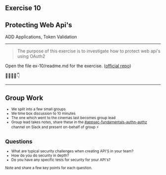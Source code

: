## Exercise 10

## Protecting Web Api's

ADD Applications, Token Validation

---

>The purpose of this exercise is to investigate how to protect web api's using OAuth2

Open the file ex-10/readme.md for the exercise. ([official repo](https://github.com/equinor/appsec-fundamentals-authn-authz-cs/blob/main/ex-10/readme.md))

👷‍♀️👷‍♂️👇

---

## Group Work

<div style="font-size: 0.84em">

* We split into a few small groups
* We time box discussion to 10 minutes
* The one which went to the cinemas last becomes group lead
* Group lead takes notes, share these in the [#appsec-fundamentals-authn-authz](https://equinor.slack.com/archives/C051G3JV7NE) channel on Slack and present on-behalf of group ⚡️

</p>

## Questions

* What are typical security challenges when creating API'S in your team?
* How do you do security in depth?
* Do you have any specific tests for security for your API's?

Note and share a few key points for each question.

</div>

